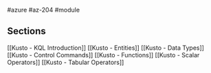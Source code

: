 #azure #az-204 #module 

## Sections
[[Kusto - KQL Introduction]]
[[Kusto - Entities]]
[[Kusto - Data Types]]
[[Kusto - Control Commands]]
[[Kusto - Functions]]
[[Kusto - Scalar Operators]]
[[Kusto - Tabular Operators]]